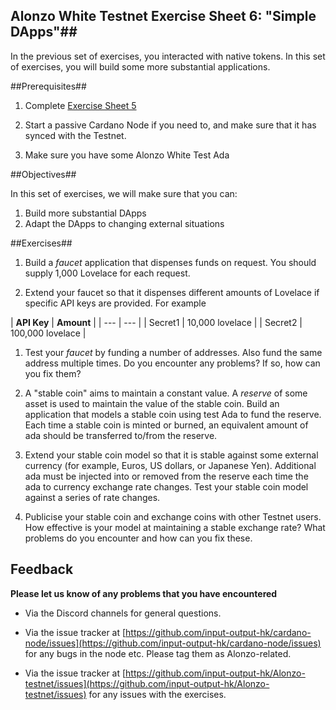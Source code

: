 ## Alonzo White Testnet Exercise Sheet 6: "Simple DApps"##

In the previous set of exercises, you interacted with native tokens. In this set of exercises, you will build some more substantial applications.

##Prerequisites##

1. Complete [Exercise Sheet 5](5_Alonzo-white-exeercise-5.md)

2. Start a passive Cardano Node if you need to, and make sure that it has synced with the Testnet.

3. Make sure you have some Alonzo White Test Ada

##Objectives##

In this set of exercises, we will make sure that you can:

1. Build more substantial DApps
2. Adapt the DApps to changing external situations

##Exercises##

1. Build a _faucet_ application that dispenses funds on request. You should supply 1,000 Lovelace for each request.

1. Extend your faucet so that it dispenses different amounts of Lovelace if specific API keys are provided. For example

| **API Key** | **Amount**
 |
| --- | --- |
| Secret1 | 10,000 lovelace
 |
| Secret2
 | 100,000 lovelace |

1. Test your _faucet_ by funding a number of addresses. Also fund the same address multiple times. Do you encounter any problems? If so, how can you fix them?

1. A "stable coin" aims to maintain a constant value. A _reserve_ of some asset is used to maintain the value of the stable coin. Build an application that models a stable coin using test Ada to fund the reserve. Each time a stable coin is minted or burned, an equivalent amount of ada should be transferred to/from the reserve.

1. Extend your stable coin model so that it is stable against some external currency (for example, Euros, US dollars, or Japanese Yen). Additional ada must be injected into or removed from the reserve each time the ada to currency exchange rate changes. Test your stable coin model against a series of rate changes.

1. Publicise your stable coin and exchange coins with other Testnet users. How effective is your model at maintaining a stable exchange rate? What problems do you encounter and how can you fix these.

## Feedback


**Please let us know of any problems that you have encountered**

- Via the Discord channels for general questions.

- Via the issue tracker at [https://github.com/input-output-hk/cardano-node/issues](https://github.com/input-output-hk/cardano-node/issues) for any bugs in the node etc.  Please tag them as Alonzo-related.

- Via the issue tracker at [https://github.com/input-output-hk/Alonzo-testnet/issues](https://github.com/input-output-hk/Alonzo-testnet/issues) for any issues with the exercises.


